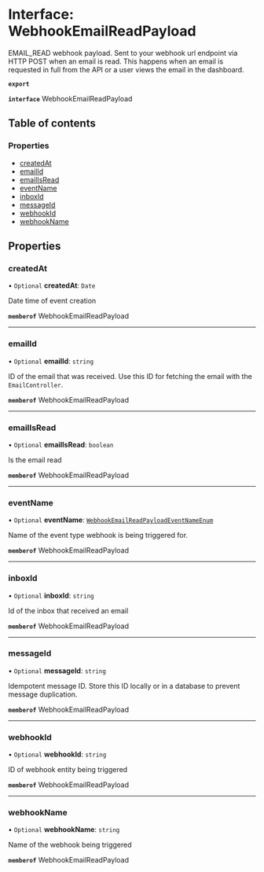 # Interface: WebhookEmailReadPayload

EMAIL_READ webhook payload. Sent to your webhook url endpoint via HTTP POST when an email is read. This happens when an email is requested in full from the API or a user views the email in the dashboard.

**`export`**

**`interface`** WebhookEmailReadPayload

## Table of contents

### Properties

- [createdAt](WebhookEmailReadPayload.md#createdat)
- [emailId](WebhookEmailReadPayload.md#emailid)
- [emailIsRead](WebhookEmailReadPayload.md#emailisread)
- [eventName](WebhookEmailReadPayload.md#eventname)
- [inboxId](WebhookEmailReadPayload.md#inboxid)
- [messageId](WebhookEmailReadPayload.md#messageid)
- [webhookId](WebhookEmailReadPayload.md#webhookid)
- [webhookName](WebhookEmailReadPayload.md#webhookname)

## Properties

### createdAt

• `Optional` **createdAt**: `Date`

Date time of event creation

**`memberof`** WebhookEmailReadPayload

___

### emailId

• `Optional` **emailId**: `string`

ID of the email that was received. Use this ID for fetching the email with the `EmailController`.

**`memberof`** WebhookEmailReadPayload

___

### emailIsRead

• `Optional` **emailIsRead**: `boolean`

Is the email read

**`memberof`** WebhookEmailReadPayload

___

### eventName

• `Optional` **eventName**: [`WebhookEmailReadPayloadEventNameEnum`](../enums/WebhookEmailReadPayloadEventNameEnum.md)

Name of the event type webhook is being triggered for.

**`memberof`** WebhookEmailReadPayload

___

### inboxId

• `Optional` **inboxId**: `string`

Id of the inbox that received an email

**`memberof`** WebhookEmailReadPayload

___

### messageId

• `Optional` **messageId**: `string`

Idempotent message ID. Store this ID locally or in a database to prevent message duplication.

**`memberof`** WebhookEmailReadPayload

___

### webhookId

• `Optional` **webhookId**: `string`

ID of webhook entity being triggered

**`memberof`** WebhookEmailReadPayload

___

### webhookName

• `Optional` **webhookName**: `string`

Name of the webhook being triggered

**`memberof`** WebhookEmailReadPayload
